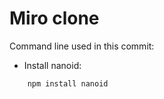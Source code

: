 # Miro clone

Command line used in this commit: 

* Install nanoid:

```bash
    npm install nanoid
```
